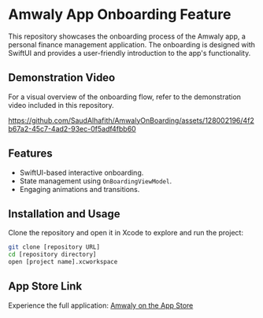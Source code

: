 # Amwaly App Onboarding Feature

This repository showcases the onboarding process of the Amwaly app, a personal finance management application. The onboarding is designed with SwiftUI and provides a user-friendly introduction to the app's functionality.

## Demonstration Video

For a visual overview of the onboarding flow, refer to the demonstration video included in this repository.


https://github.com/SaudAlhafith/AmwalyOnBoarding/assets/128002196/4f2b67a2-45c7-4ad2-93ec-0f5adf4fbb60

## Features

- SwiftUI-based interactive onboarding.
- State management using `OnBoardingViewModel`.
- Engaging animations and transitions.

## Installation and Usage

Clone the repository and open it in Xcode to explore and run the project:

```bash
git clone [repository URL]
cd [repository directory]
open [project name].xcworkspace
```

## App Store Link

Experience the full application: [Amwaly on the App Store](https://apps.apple.com/us/app/أموالي/id6449165674)
